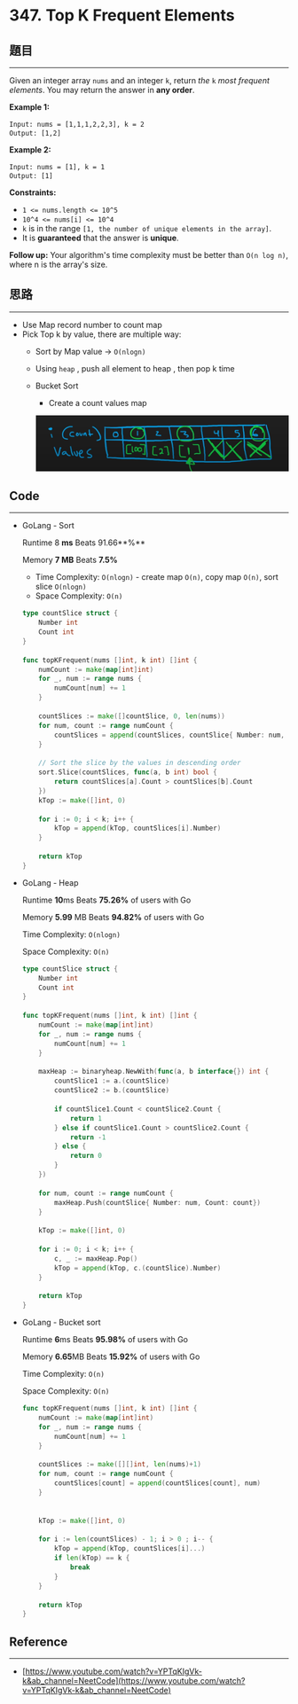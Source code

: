# 347. Top K Frequent Elements

## 題目

---

Given an integer array `nums` and an integer `k`, return *the* `k` *most frequent elements*. You may return the answer in **any order**.

**Example 1:**

```
Input: nums = [1,1,1,2,2,3], k = 2
Output: [1,2]

```

**Example 2:**

```
Input: nums = [1], k = 1
Output: [1]

```

**Constraints:**

- `1 <= nums.length <= 10^5`
- `10^4 <= nums[i] <= 10^4`
- `k` is in the range `[1, the number of unique elements in the array]`.
- It is **guaranteed** that the answer is **unique**.

**Follow up:** Your algorithm's time complexity must be better than `O(n log n)`, where n is the array's size.

## 思路

---

- Use Map record number to count map
- Pick Top k by value, there are multiple way:
    - Sort by Map  value  → `O(nlogn)`
    - Using `heap`  , push all element to heap , then pop k time
    - Bucket Sort
        - Create a count values map
        
        ![00](../Images/347.Top-K-Frequent-Elements/00.png)
        

## Code

---

- GoLang - Sort
    
    Runtime 8 **ms** Beats 91.66**%**
    
    Memory **7 MB** Beats **7.5%**
    
    - Time Complexity: `O(nlogn)`  -  create map `O(n)`, copy map `O(n)`, sort slice `O(nlogn)`
    - Space Complexity: `O(n)`
    
    ```go
    type countSlice struct {
        Number int
        Count int
    }
    
    func topKFrequent(nums []int, k int) []int {
        numCount := make(map[int]int)
        for _, num := range nums {
            numCount[num] += 1
        }
        
        countSlices := make([]countSlice, 0, len(nums))
        for num, count := range numCount {
            countSlices = append(countSlices, countSlice{ Number: num, Count: count})
        }
    
        // Sort the slice by the values in descending order
        sort.Slice(countSlices, func(a, b int) bool {
            return countSlices[a].Count > countSlices[b].Count
        })
        kTop := make([]int, 0)
    
        for i := 0; i < k; i++ {
            kTop = append(kTop, countSlices[i].Number)
        }
    
        return kTop
    }
    ```
- GoLang - Heap
    
    Runtime **10**ms Beats **75.26%** of users with Go
    
    Memory **5.99** MB Beats **94.82%** of users with Go
    
    Time Complexity: `O(nlogn)`
    
    Space Complexity: `O(n)`
    
    ```go
    type countSlice struct {
        Number int
        Count int
    }
    
    func topKFrequent(nums []int, k int) []int {
        numCount := make(map[int]int)
        for _, num := range nums {
            numCount[num] += 1
        }
    
        maxHeap := binaryheap.NewWith(func(a, b interface{}) int {
            countSlice1 := a.(countSlice)
            countSlice2 := b.(countSlice)
    
            if countSlice1.Count < countSlice2.Count {
                return 1
            } else if countSlice1.Count > countSlice2.Count {
                return -1
            } else {
                return 0
            }
        })
    
        for num, count := range numCount {
            maxHeap.Push(countSlice{ Number: num, Count: count})
        }
    
        kTop := make([]int, 0)
    
        for i := 0; i < k; i++ {
            c, _ := maxHeap.Pop()
            kTop = append(kTop, c.(countSlice).Number)
        }
        
        return kTop
    }
    ```

- GoLang - Bucket sort
    
    Runtime **6**ms Beats **95.98%**  of users with Go
    
    Memory **6.65**MB Beats **15.92%** of users with Go
    
    Time Complexity: `O(n)`
    
    Space Complexity: `O(n)`
    
    ```go
    func topKFrequent(nums []int, k int) []int {
        numCount := make(map[int]int)
        for _, num := range nums {
            numCount[num] += 1
        }
        
        countSlices := make([][]int, len(nums)+1)
        for num, count := range numCount {
            countSlices[count] = append(countSlices[count], num)
        }
        
    
        kTop := make([]int, 0)
    
        for i := len(countSlices) - 1; i > 0 ; i-- {
            kTop = append(kTop, countSlices[i]...)
            if len(kTop) == k {
                break
            }
        }
       
        return kTop
    }
    ```
    

## Reference

---

- [https://www.youtube.com/watch?v=YPTqKIgVk-k&ab_channel=NeetCode](https://www.youtube.com/watch?v=YPTqKIgVk-k&ab_channel=NeetCode)